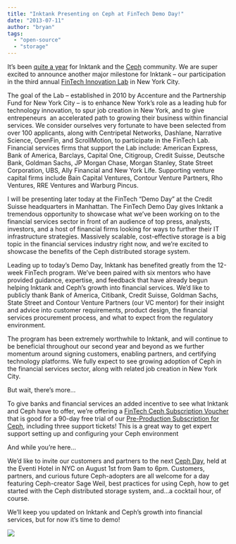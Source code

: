 ```yaml
---
title: "Inktank Presenting on Ceph at FinTech Demo Day!"
date: "2013-07-11"
author: "bryan"
tags: 
  - "open-source"
  - "storage"
---
```


It’s been [quite a year](http://www.inktank.com/culture/what-a-year-1/) for Inktank and the [Ceph](http://ceph.com/) community. We are super excited to announce another major milestone for Inktank – our participation in the third annual [FinTech Innovation Lab](http://www.fintechinnovationlab.com/) in New York City.

The goal of the Lab – established in 2010 by Accenture and the Partnership Fund for New York City – is to enhance New York’s role as a leading hub for technology innovation, to spur job creation in New York, and to give entrepeneurs  an accelerated path to growing their business within financial services. We consider ourselves very fortunate to have been selected from over 100 applicants, along with Centripetal Networks, Dashlane, Narrative Science, OpenFin, and ScrollMotion, to participate in the FinTech Lab. Financial services firms that support the Lab include: American Express, Bank of America, Barclays, Capital One, Citigroup, Credit Suisse, Deutsche Bank, Goldman Sachs, JP Morgan Chase, Morgan Stanley, State Street Corporation, UBS, Ally Financial and New York Life. Supporting venture capital firms include Bain Capital Ventures, Contour Venture Partners, Rho Ventures, RRE Ventures and Warburg Pincus.

I will be presenting later today at the FinTech “Demo Day” at the Credit Suisse headquarters in Manhattan. The FinTech Demo Day gives Inktank a tremendous opportunity to showcase what we’ve been working on to the financial services sector in front of an audience of top press, analysts, investors, and a host of financial firms looking for ways to further their IT infrastructure strategies. Massively scalable, cost-effective storage is a big topic in the financial services industry right now, and we’re excited to showcase the benefits of the Ceph distributed storage system.

Leading up to today’s Demo Day, Inktank has benefited greatly from the 12-week FinTech program. We’ve been paired with six mentors who have provided guidance, expertise, and feedback that have already begun helping Inktank and Ceph’s growth into financial services. We’d like to publicly thank Bank of America, Citibank, Credit Suisse, Goldman Sachs, State Street and Contour Venture Partners (our VC mentor) for their insight and advice into customer requirements, product design, the financial services procurement process, and what to expect from the regulatory environment.

The program has been extremely worthwhile to Inktank, and will continue to be beneficial throughout our second year and beyond as we further momentum around signing customers, enabling partners, and certifying technology platforms. We fully expect to see growing adoption of Ceph in the financial services sector, along with related job creation in New York City.

But wait, there’s more…

To give banks and financial services an added incentive to see what Inktank and Ceph have to offer, we’re offering a [FinTech Ceph Subscription Voucher](http://www.inktank.com/fintech) that is good for a 90-day free trial of our [Pre-Production Subscription for Ceph](http://www.inktank.com/pps-form/), including three support tickets! This is a great way to get expert support setting up and configuring your Ceph environment

And while you’re here…

We’d like to invite our customers and partners to the next [Ceph Day](http://www.inktank.com/CEPHdays/), held at the Eventi Hotel in NYC on August 1st from 9am to 6pm. Customers, partners, and curious future Ceph-adopters are all welcome for a day featuring Ceph-creator Sage Weil, best practices for using Ceph, how to get started with the Ceph distributed storage system, and…a cocktail hour, of course.

We’ll keep you updated on Inktank and Ceph’s growth into financial services, but for now it’s time to demo!

![](http://track.hubspot.com/__ptq.gif?a=265024&k=14&bu=http%3A%2F%2Fwww.inktank.com&r=http%3A%2F%2Fwww.inktank.com%2Funcategorized%2Finktank-presenting-ceph-storage-at-fintech-demo-day%2F&bvt=rss&p=wordpress)
